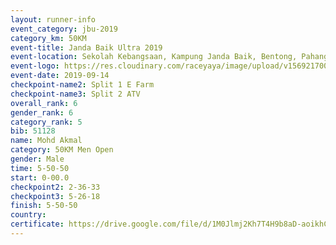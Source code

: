 ```yaml
---
layout: runner-info 
event_category: jbu-2019 
category_km: 50KM 
event-title: Janda Baik Ultra 2019
event-location: Sekolah Kebangsaan, Kampung Janda Baik, Bentong, Pahang, Malaysia 
event-logo: https://res.cloudinary.com/raceyaya/image/upload/v1569217009/logo/janda-baik_vch1pc.jpg 
event-date: 2019-09-14 
checkpoint-name2: Split 1 E Farm 
checkpoint-name3: Split 2 ATV 
overall_rank: 6
gender_rank: 6
category_rank: 5
bib: 51128
name: Mohd Akmal
category: 50KM Men Open
gender: Male
time: 5-50-50
start: 0-00.0
checkpoint2: 2-36-33
checkpoint3: 5-26-18
finish: 5-50-50
country: 
certificate: https://drive.google.com/file/d/1M0Jlmj2Kh7T4H9b8aD-aoikhCv0yRBZh/view?usp=sharing
---
```

